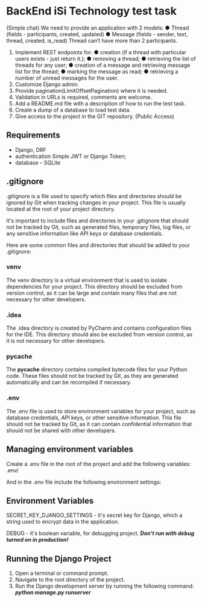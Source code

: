 # BackEnd iSi Technology test task
(Simple chat)
We need to provide an application with 2 models:
● Thread (fields - participants, created, updated)
● Message (fields - sender, text, thread, created, is_read)
Thread can’t have more than 2 participants.

1. Implement REST endpoints for:
● creation (if a thread with particular users exists - just return it.);
● removing a thread;
● retrieving the list of threads for any user;
● creation of a message and retrieving message list for the thread;
● marking the message as read;
● retrieving a number of unread messages for the user.
2. Customize Django admin.
3. Provide pagination(LimitOffsetPagination) where it is needed.
4. Validation in URLs is required, comments are welcome.
5. Add a README.md file with a description of how to run the test task.
6. Create a dump of a database to load test data.
7. Give access to the project in the GIT repository. (Public Access)

## Requirements
- Djangо, DRF
- authentication Simple JWT or Django Token;
- database – SQLite

## .gitignore
.gitignore is a file used to specify which files and directories should be ignored by Git when tracking changes in your project. This file is usually located at the root of your project directory.

It's important to include files and directories in your .gitignore that should not be tracked by Git, such as generated files, temporary files, log files, or any sensitive information like API keys or database credentials.

Here are some common files and directories that should be added to your .gitignore:

### venv
The venv directory is a virtual environment that is used to isolate dependencies for your project. This directory should be excluded from version control, as it can be large and contain many files that are not necessary for other developers.

### .idea
The .idea directory is created by PyCharm and contains configuration files for the IDE. This directory should also be excluded from version control, as it is not necessary for other developers.

### pycache
The __pycache__ directory contains compiled bytecode files for your Python code. These files should not be tracked by Git, as they are generated automatically and can be recompiled if necessary.

### .env
The .env file is used to store environment variables for your project, such as database credentials, API keys, or other sensitive information. This file should not be tracked by Git, as it can contain confidential information that should not be shared with other developers.

## Managing environment variables
Create a .env file in the root of the project and add the following variables:
.env/

And in the .env file include the following environment settings:
## Environment Variables
SECRET_KEY_DJANGO_SETTINGS -  it's secret key for Django, which  a string used to encrypt data in the application.

DEBUG - it's boolean variable, for debugging project.
**_Don't run with debug turned on in production!_**

## Running the Django Project
1. Open a terminal or command prompt.
2. Navigate to the root directory of the project.
3. Run the Django development server by running the following command:
   **_python manage.py runserver_**